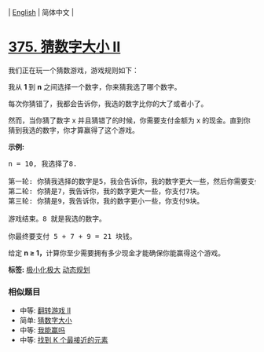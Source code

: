 | [English](README_EN.md) | 简体中文 |

# [375. 猜数字大小 II](https://leetcode-cn.com/problems/guess-number-higher-or-lower-ii)
<p>我们正在玩一个猜数游戏，游戏规则如下：</p>

<p>我从&nbsp;<strong>1&nbsp;</strong>到 <strong>n</strong> 之间选择一个数字，你来猜我选了哪个数字。</p>

<p>每次你猜错了，我都会告诉你，我选的数字比你的大了或者小了。</p>

<p>然而，当你猜了数字 x 并且猜错了的时候，你需要支付金额为 x 的现金。直到你猜到我选的数字，你才算赢得了这个游戏。</p>

<p><strong>示例:</strong></p>

<pre>n = 10, 我选择了8.

第一轮: 你猜我选择的数字是5，我会告诉你，我的数字更大一些，然后你需要支付5块。
第二轮: 你猜是7，我告诉你，我的数字更大一些，你支付7块。
第三轮: 你猜是9，我告诉你，我的数字更小一些，你支付9块。

游戏结束。8 就是我选的数字。

你最终要支付 5 + 7 + 9 = 21 块钱。
</pre>

<p>给定&nbsp;<strong>n &ge; 1，</strong>计算你至少需要拥有多少现金才能确保你能赢得这个游戏。</p>

**标签:**  [极小化极大](https://leetcode-cn.com/tag/minimax) [动态规划](https://leetcode-cn.com/tag/dynamic-programming) 
 ### 相似题目
- 中等:	[翻转游戏 II](https://leetcode-cn.com/problems/flip-game-ii) 
- 简单:	[猜数字大小](https://leetcode-cn.com/problems/guess-number-higher-or-lower) 
- 中等:	[我能赢吗](https://leetcode-cn.com/problems/can-i-win) 
- 中等:	[找到 K 个最接近的元素](https://leetcode-cn.com/problems/find-k-closest-elements) 
